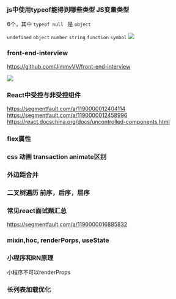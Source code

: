 
### js中使用typeof能得到哪些类型 JS变量类型
  6个，其中 `typeof null ` 是 `object`

  `undefined` `object` `number`  `string` `function` `symbol`
  ![](/../imgs/1157030600.jpg)


### front-end-interview

https://github.com/JimmyVV/front-end-interview

  ![](/../imgs/interview.png)


### React中受控与非受控组件

https://segmentfault.com/a/1190000012404114
https://segmentfault.com/a/1190000012458996
https://react.docschina.org/docs/uncontrolled-components.html


### flex属性

### css 动画 transaction animate区别

### 外边距合并

### 二叉树遍历 前序，后序，层序


### 常见react面试题汇总

https://segmentfault.com/a/1190000016885832

### mixin,hoc, renderPorps, useState


### 小程序和RN原理
小程序不可以renderProps

### 长列表加载优化
